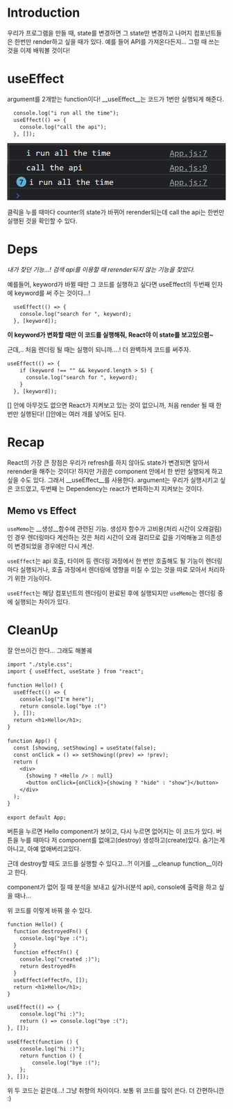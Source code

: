 # Introduction

우리가 프로그램을 만들 때, state를 변경하면 그 state만 변경하고 나머지 컴포넌트들은 한번만 render하고 싶을 때가 있다. 예를 들어 API를 가져온다든지... 그럴 때 쓰는 것을 이제 배워볼 것이다!



# useEffect

argument를 2개받는 function이다! __useEffect__는 코드가 1번만 실행되게 해준다. 

```react
  console.log("i run all the time");
  useEffect(() => {
    console.log("call the api");
  }, []);
```

![image-20220628220643924](Effects.assets/image-20220628220643924.png)

클릭을 누를 때마다 counter의 state가 바뀌어 rerender되는데 call the api는 한번만 실행된 것을 확인할 수 있다.



# Deps

_내가 찾던 기능...! 검색 api를 이용할 때 rerender되지 않는 기능을 찾았다._

예를들어, keyword가 바뀔 때만 그 코드를 실행하고 싶다면 useEffect의 두번째 인자에 keyword를 써 주는 것이다...!

```react
  useEffect(() => {
    console.log("search for ", keyword);
  }, [keyword]);
```

__이 keyword가 변화할 때만 이 코드를 실행해줘, React야 이 state를 보고있으렴~__

근데,.. 처음 렌더링 될 때는 실행이 되니까....! 더 완벽하게 코드를 써주자.

```react
useEffect(() => {
    if (keyword !== "" && keyword.length > 5) {
      console.log("search for ", keyword);
    }
  }, [keyword]);
```

[] 안에 아무것도 없으면 React가 지켜보고 있는 것이 없으니까, 처음 render 될 때 한번만 실행된다! []안에는 여러 개를 넣어도 된다.



# Recap

React의 가장 큰 장점은 우리가 refresh를 하지 않아도 state가 변경되면 알아서 rerender을 해주는 것이다! 하지만 가끔은 component 안에서 한 번만 실행되게 하고 싶을 수도 있다. 그래서 __useEffect__를 사용한다. argument는  우리가 실행시키고 싶은 코드였고, 두번째 는 Dependency는 react가 변화하는지 지켜보는 것이다.



## Memo vs Effect

`useMemo`는 __생성__함수에 관련된 기능. 생성자 함수가 고비용(처리 시간이 오래걸림)인 경우 렌더링마다 계산하는 것은 처리 시간이 오래 걸리므로 값을 기억해놓고 의존성이 변경되었을 경우에만 다시 계산.

`useEffect`는 api 호출, 타이머 등 렌더링 과정에서 한 번만 호출해도 될 기능이 렌더링마다 실행되거나, 호출 과정에서 렌더링에 영향을 미칠 수 있는 것을 따로 모아서 처리하기 위한 기능이다.

`useEffect`는 해당 컴포넌트의 렌더링이 완료된 후에 실행되지만 `useMemo`는 렌더링 중에 실행되는 차이가 있다.



# CleanUp

잘 안쓰이긴 한다... 그래도 해볼궤

```react
import "./style.css";
import { useEffect, useState } from "react";

function Hello() {
  useEffect(() => {
    console.log("I'm here");
    return console.log("bye :(") 
  }, []);
  return <h1>Hello</h1>;
}

function App() {
  const [showing, setShowing] = useState(false);
  const onClick = () => setShowing((prev) => !prev);
  return (
    <div>
      {showing ? <Hello /> : null}
      <button onClick={onClick}>{showing ? "hide" : "show"}</button>
    </div>
  );
}

export default App;
```

버튼을 누르면 Hello component가 보이고, 다시 누르면 없어지는 이 코드가 있다. 버튼을 누를 때마다 저 component를 없애고(destroy) 생성하고(create)있다. 숨기는게 아니고, 아예 없애버리고있다.

근데 destroy할 때도 코드를 실행할 수 있다고...?! 이거를 __cleanup function__이라고 한다.

component가 없어 질 때 분석을 보내고 싶거나(분석 api), console에 출력을 하고 싶을 때나...



위 코드를 이렇게 바꿔 쓸 수 있다.

```react
function Hello() {
  function destroyedFn() {
    console.log("bye :(");
  }
  function effectFn() {
    console.log("created :)");
    return destroyedFn
  }
  useEffect(effectFn, []);
  return <h1>Hello</h1>;
}
```



```react
useEffect(() => {
    console.log("hi :)");
    return () => console.log("bye :(");
}, []);

useEffect(function () {
    console.log("hi :)");
    return function () {
        console.log("bye :(");
    };
}, []);
```

위 두 코드는 같은데...! 그냥 취향의 차이이다. 보통 위 코드를 많이 쓴다. 더 간편하니깐 :)



